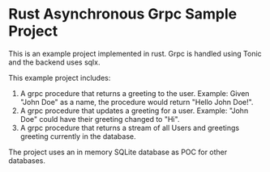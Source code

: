 # Rust Asynchronous Grpc Sample Project
This is an example project implemented in rust. Grpc is handled using Tonic and the backend uses sqlx.

This example project includes:
1. A grpc procedure that returns a greeting to the user. Example: Given "John Doe" as a name, the procedure would return "Hello John Doe!".
2. A grpc procedure that updates a greeting for a user. Example: "John Doe" could have their greeting changed to "Hi".
3. A grpc procedure that returns a stream of all Users and greetings greeting currently in the database.

The project uses an in memory SQLite database as POC for other databases.